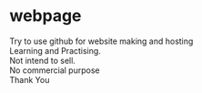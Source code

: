 # webpage
Try to use github for website making and hosting <br/>
Learning and Practising. <br/>
Not intend to sell. <br/>
No commercial purpose <br/>
Thank You
